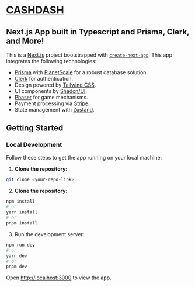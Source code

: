 # [CASHDASH](https://cashdash.space/)

## Next.js App built in Typescript and Prisma, Clerk, and More!

This is a [Next.js](https://nextjs.org/) project bootstrapped with [`create-next-app`](https://github.com/vercel/next.js/tree/canary/packages/create-next-app). This app integrates the following technologies:

- [Prisma](https://www.prisma.io/) with [PlanetScale](https://planetscale.com/) for a robust database solution.
- [Clerk](https://clerk.dev/) for authentication.
- Design powered by [Tailwind CSS](https://tailwindcss.com/).
- UI components by [Shadcn/UI](https://github.com/shadcn/ui).
- [Phaser](https://phaser.io/) for game mechanisms.
- Payment processing via [Stripe](https://stripe.com/).
- State management with [Zustand](https://github.com/pmndrs/zustand).

## Getting Started

### Local Development

Follow these steps to get the app running on your local machine:

1. **Clone the repository:**

```bash
git clone <your-repo-link>
```

2. **Clone the repository:**
   
```bash
npm install
# or
yarn install
# or
pnpm install
```

3. Run the development server:
   
```bash
npm run dev
# or
yarn dev
# or
pnpm dev
```

Open [http://localhost:3000](http://localhost:3000) to view the app.

